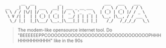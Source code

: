 ```
       __  __           _                   ___   ___    ___
__   _|  \/  | ___   __| | ___ _ __ ___    / _ \ / _ \  / / \
\ \ / / |\/| |/ _ \ / _` |/ _ \ '_ ` _ \  | (_) | (_) |/ / _ \
 \ V /| |  | | (_) | (_| |  __/ | | | | |  \__, |\__, / / ___ \
  \_/ |_|  |_|\___/ \__,_|\___|_| |_| |_|    /_/   /_/_/_/   \_\
```

> The modem-like opensource internet tool.
> Do "BEEEEEEPPCOOOOOOOOOOOOOOOOOOOOOOOOOOOOOOPHHHHHHHHHHHHH" like in the 90s

